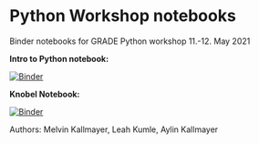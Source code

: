 # Python Workshop notebooks
Binder notebooks for GRADE Python workshop 11.-12. May 2021

**Intro to Python notebook:** 

[![Binder](https://mybinder.org/badge_logo.svg)](https://mybinder.org/v2/gh/aylinsgl/Python_Workshop_notebooks/HEAD?filepath=Introduction_to_python.ipynb)

**Knobel Notebook:**

[![Binder](https://mybinder.org/badge_logo.svg)](https://mybinder.org/v2/gh/aylinsgl/Python_Workshop_notebooks/HEAD?filepath=Knobel%2Fknobelaufgaben.ipynb)

Authors: 
Melvin Kallmayer, Leah Kumle, Aylin Kallmayer
